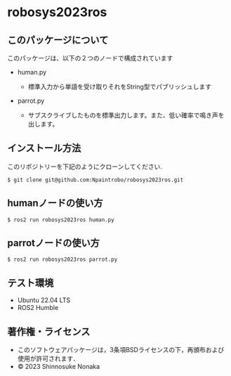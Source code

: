 # robosys2023ros

## このパッケージについて
このパッケージは、以下の２つのノードで構成されています
* human.py
	* 標準入力から単語を受け取りそれをString型でパブリッシュします

* parrot.py
	* サブスクライブしたものを標準出力します。また、低い確率で鳴き声を出します。


## インストール方法

このリポジトリーを下記のようにクローンしてください.
```
$ git clone git@github.com:Npaintrobo/robosys2023ros.git
```

## humanノードの使い方
```
$ ros2 run robosys2023ros human.py
```

## parrotノードの使い方
```
$ ros2 run robosys2023ros parrot.py
```

## テスト環境

* Ubuntu 22.04 LTS
* ROS2 Humble

## 著作権・ライセンス

* このソフトウェアパッケージは，3条項BSDライセンスの下，再頒布および使用が許可されます．
* © 2023 Shinnosuke Nonaka
